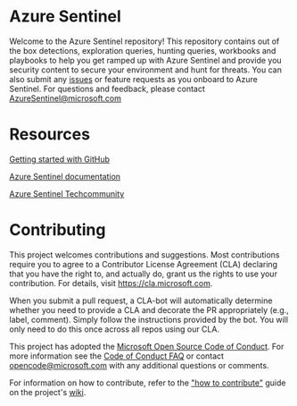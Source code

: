 # Azure Sentinel
Welcome to the Azure Sentinel repository! This repository contains out of the box detections, exploration queries, hunting queries, workbooks and playbooks to help you get ramped up with Azure Sentinel and provide you security content to secure your environment and hunt for threats. You can also submit any [issues](https://github.com/Azure/Azure-Sentinel/issues) or feature requests as you onboard to Azure Sentinel. For questions and feedback, please contact [AzureSentinel@microsoft.com](AzureSentinel@microsoft.com) 

# Resources
[Getting started with GitHub](https://help.github.com/en#dotcom)

[Azure Sentinel documentation](https://go.microsoft.com/fwlink/?linkid=2073774&clcid=0x409)

[Azure Sentinel Techcommunity](https://techcommunity.microsoft.com/t5/Azure-Sentinel/bd-p/AzureSentinel)

# Contributing

This project welcomes contributions and suggestions.  Most contributions require you to agree to a
Contributor License Agreement (CLA) declaring that you have the right to, and actually do, grant us
the rights to use your contribution. For details, visit https://cla.microsoft.com.

When you submit a pull request, a CLA-bot will automatically determine whether you need to provide
a CLA and decorate the PR appropriately (e.g., label, comment). Simply follow the instructions
provided by the bot. You will only need to do this once across all repos using our CLA.

This project has adopted the [Microsoft Open Source Code of Conduct](https://opensource.microsoft.com/codeofconduct/).
For more information see the [Code of Conduct FAQ](https://opensource.microsoft.com/codeofconduct/faq/) or
contact [opencode@microsoft.com](mailto:opencode@microsoft.com) with any additional questions or comments.

For information on how to contribute, refer to the ["how to contribute"](https://github.com/Azure/Azure-Sentinel/wiki/Contribute-to-Sentinel-GitHub-Community-of-Queries) guide on the project's [wiki](https://github.com/Azure/Azure-Sentinel/wiki).
